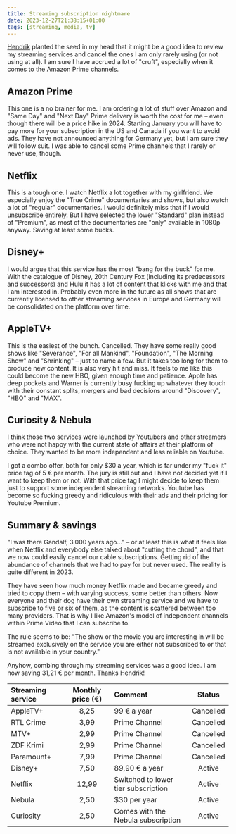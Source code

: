 ```yaml
---
title: Streaming subscription nightmare
date: 2023-12-27T21:38:15+01:00
tags: [streaming, media, tv]
---
```


[Hendrik](https://www.hmans.dev/) planted the seed in my head that it might be a good idea to review my streaming services and cancel the ones I am only rarely using (or not using at all). I am sure I have accrued a lot of "cruft", especially when it comes to the Amazon Prime channels.

## Amazon Prime

This one is a no brainer for me. I am ordering a lot of stuff over Amazon and "Same Day" and "Next Day" Prime delivery is worth the cost for me – even though there will be a price hike in 2024. Starting January you will have to pay more for your subscription in the US and Canada if you want to avoid ads. They have not announced anything for Germany yet, but I am sure they will follow suit. I was able to cancel some Prime channels that I rarely or never use, though.

## Netflix

This is a tough one. I watch Netflix a lot together with my girlfriend. We especially enjoy the "True Crime" documentaries and shows, but also watch a lot of "regular" documentaries. I would definitely miss that if I would unsubscribe entirely. But I have selected the lower "Standard" plan instead of "Premium", as most of the documentaries are "only" available in 1080p anyway. Saving at least some bucks.

## Disney+

I would argue that this service has the most "bang for the buck" for me. With the catalogue of Disney, 20th Century Fox (including its predecessors and successors) and Hulu it has a lot of content that klicks with me and that I am interested in. Probably even more in the future as all shows that are currently licensed to other streaming services in Europe and Germany will be consolidated on the platform over time. 

## AppleTV+

This is the easiest of the bunch. Cancelled. They have some really good shows like "Severance", "For all Mankind", "Foundation", "The Morning Show" and "Shrinking" – just to name a few. But it takes too long for them to produce new content. It is also very hit and miss. It feels to me like this could become the new HBO, given enough time and patience. Apple has deep pockets and Warner is currently busy fucking up whatever they touch with their constant splits, mergers and bad decisions around "Discovery", "HBO" and "MAX".

## Curiosity & Nebula

I think those two services were launched by Youtubers and other streamers who were not happy with the current state of affairs at their platform of choice. They wanted to be more independent and less reliable on Youtube.

I got a combo offer, both for only $30 a year, which is far under my "fuck it" price tag of 5 € per month. The jury is still out and I have not decided yet if I want to keep them or not. With that price tag I might decide to keep them just to support some independent streaming networks. Youtube has become so fucking greedy and ridiculous with their ads and their pricing for Youtube Premium.

## Summary & savings

"I was there Gandalf, 3.000 years ago..." – or at least this is what it feels like when Netflix and everybody else talked about "cutting the chord", and that we now could easily cancel our cable subscriptions. Getting rid of the abundance of channels that we had to pay for but never used. The reality is quite different in 2023.

They have seen how much money Netflix made and became greedy and tried to copy them – with varying success, some better than others. Now everyone and their dog have their own streaming service and we have to subscribe to five or six of them, as the content is scattered between too many providers. That is why I like Amazon's model of independent channels within Prime Video that I can subscribe to.

The rule seems to be: "The show or the movie you are interesting in will be streamed exclusively on the service you are either not subscribed to or that is not available in your country."

Anyhow, combing through my streaming services was a good idea. I am now saving 31,21 € per month. Thanks Hendrik!

| Streaming service | Monthly price (€) | Comment | Status |
|:--|:--:|:--|:--:|
| AppleTV+ | 8,25 | 99 € a year | Cancelled |
| RTL Crime | 3,99 | Prime Channel | Cancelled |
| MTV+ | 2,99 | Prime Channel | Cancelled |
| ZDF Krimi | 2,99 | Prime Channel | Cancelled |
| Paramount+ | 7,99 | Prime Channel | Cancelled |
| Disney+ | 7,50 | 89,90 € a year | Active |
| Netflix | 12,99 | Switched to lower tier subscription | Active |
| Nebula | 2,50 | $30 per year | Active |
| Curiosity | 2,50 | Comes with the Nebula subscription | Active |

